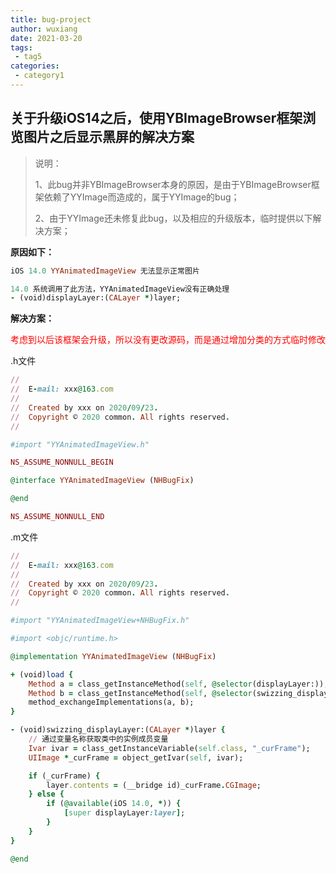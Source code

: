 ```yaml
---
title: bug-project
author: wuxiang
date: 2021-03-20
tags:
 - tag5
categories:
 - category1
---
```


## 关于升级iOS14之后，使用YBImageBrowser框架浏览图片之后显示黑屏的解决方案

> 说明：
>
> 1、此bug并非YBImageBrowser本身的原因，是由于YBImageBrowser框架依赖了YYImage而造成的，属于YYImage的bug；
>
> 2、由于YYImage还未修复此bug，以及相应的升级版本，临时提供以下解决方案；

**原因如下：**
```ruby
iOS 14.0 YYAnimatedImageView 无法显示正常图片

14.0 系统调用了此方法，YYAnimatedImageView没有正确处理
- (void)displayLayer:(CALayer *)layer;
```

**解决方案：**
<div style="color:red">考虑到以后该框架会升级，所以没有更改源码，而是通过增加分类的方式临时修改</div> 

.h文件
```ruby
//
//  E-mail: xxx@163.com
//
//  Created by xxx on 2020/09/23.
//  Copyright © 2020 common. All rights reserved.
//

#import "YYAnimatedImageView.h"

NS_ASSUME_NONNULL_BEGIN

@interface YYAnimatedImageView (NHBugFix)

@end

NS_ASSUME_NONNULL_END

```

.m文件
```ruby
//
//  E-mail: xxx@163.com
//
//  Created by xxx on 2020/09/23.
//  Copyright © 2020 common. All rights reserved.
//

#import "YYAnimatedImageView+NHBugFix.h"

#import <objc/runtime.h>

@implementation YYAnimatedImageView (NHBugFix)

+ (void)load {
    Method a = class_getInstanceMethod(self, @selector(displayLayer:));
    Method b = class_getInstanceMethod(self, @selector(swizzing_displayLayer:));
    method_exchangeImplementations(a, b);
}

- (void)swizzing_displayLayer:(CALayer *)layer {
    // 通过变量名称获取类中的实例成员变量
    Ivar ivar = class_getInstanceVariable(self.class, "_curFrame");
    UIImage *_curFrame = object_getIvar(self, ivar);

    if (_curFrame) {
        layer.contents = (__bridge id)_curFrame.CGImage;
    } else {
        if (@available(iOS 14.0, *)) {
            [super displayLayer:layer];
        }
    }
}

@end

```
